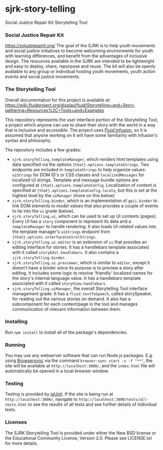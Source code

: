 # sjrk-story-telling
Social Justice Repair Kit Storytelling Tool

### Social Justice Repair Kit
https://sojustrepairit.org/
The goal of the SJRK is to help youth movements and social justice initiatives to become welcoming environments for youth with learning differences, and benefit from the advantages of inclusive design. The resources available in the SJRK are intended to be lightweight and easy to deploy, share, repurpose and reuse. The kit will also be openly available to any group or individual hosting youth movements, youth action events and social justice movements.

### The Storytelling Tool
Overall documentation for this project is available at:
https://wiki.fluidproject.org/display/fluid/Storytelling+and+Story-gathering+Resources%2C+Tools+and+Examples

This repository represents the user interface portion of the Storytelling Tool, a project which anyone can use to share their story with the world in a way that is inclusive and accessible. The project uses [Fluid Infusion](https://fluidproject.org/infusion.html), so it is assumed that anyone working on it will have some familiarity with Infusion's syntax and philosophy.

The repository includes a few grades:
- `sjrk.storyTelling.templateManager`, which renders html templates using data specified via the options `{that}.options.templateStrings`. Two endpoints are included in `templateStrings` to help organize values: `uiStrings` for DOM ID's or CSS classes and `localizedMessages` for localized UI strings. Template and message bundle options are configured at `{that}.options.templateConfig`. Localization of content is specified at `{that}.options.templateConfig.locale`, but this is set at the highest level by the `uiManager` (more on this below)
- `sjrk.storyTelling.binder`, which is an implementation of `gpii.binder` to link DOM elements to model values that also provides a couple of events to tie into the `ui` grade (below).
- `sjrk.storyTelling.ui`, which can be used to set up UI contexts (pages). Every UI has a `story` component to represent its data and a `templateManager` to handle rendering. It also loads UI-related values into the template manager's `uiStrings` endpoint from `{that}.options.interfaceControlStrings`.
- `sjrk.storyTelling.ui.editor` is an extension of `ui` that provides an editing interface for stories. It has a handlebars template associated with it called `storyEdit.handlebars`. It also contains a `sjrk.storyTelling.binder`.
- `sjrk.storyTelling.ui.previewer`, which is similar to `editor`, except it doesn't have a binder since its purpose is to preview a story after editing. It includes some logic to resolve 'friendly' localized names for the story's internal language value. It has a handlebars template associated with it called `storyView.handlebars`.
- `sjrk.storyTelling.uiManager`, the overall Storytelling Tool interface management grade. It has a `fluid.textToSpeech`, called storySpeaker, for reading out the various stories on demand. It also has a subcomponent for each context/page in the tool and manages communication of relevant information between them.

### Installing
Run `npm install` to install all of the package's dependencies.

### Running
You may use any webserver software that can run Node.js packages. E.g. using [Browsersync](https://www.browsersync.io/) via the command `browser-sync start -s -f "**"`, the site will be available at `http://localhost:3000/`, and the `index.html` file will automatically be opened in a local browser window.

### Testing
Testing is provided by [jqUnit](https://docs.fluidproject.org/infusion/development/jqUnit.html). If the site is being run at `http://localhost:3000/`, navigate to `http://localhost:3000/tests/all-tests.html` to see the results of all tests and see further details of individual tests.

### Licenses
The SJRK Storytelling Tool is provided under either the New BSD license or the Educational Community License, Version 2.0. Please see LICENSE.txt for more details.
